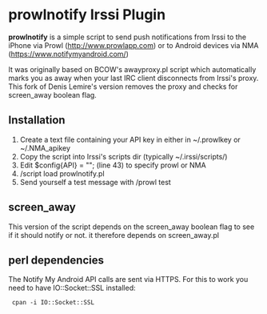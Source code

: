# prowlnotify Irssi Plugin

**prowlnotify** is a simple script to send push notifications from Irssi to the
iPhone via Prowl (http://www.prowlapp.com) or to Android devices via NMA
(https://www.notifymyandroid.com/)

It was originally based on BCOW's awayproxy.pl script which automatically marks
you as away when your last IRC client disconnects from Irssi's proxy. This fork
of Denis Lemire's version removes the proxy and checks for screen_away boolean
flag.

## Installation

  1. Create a text file containing your API key in either in ~/.prowlkey or ~/.NMA_apikey
  2. Copy the script into Irssi's scripts dir (typically ~/.irssi/scripts/)
  3. Edit $config{API} = ""; (line 43) to specify prowl or NMA
  4. /script load prowlnotify.pl
  5. Send yourself a test message with /prowl test


## screen_away
This version of the script depends on the screen_away boolean flag to see if
it should notify or not. it therefore depends on screen_away.pl

## perl dependencies
The Notify My Android API calls are sent via HTTPS. For this to work you need
to have IO::Socket::SSL installed:

     cpan -i IO::Socket::SSL
